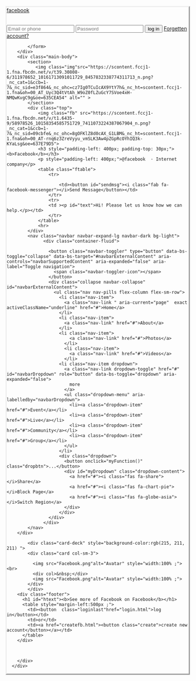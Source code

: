 <!DOCTYPE html>
<html lang="en">
<head>
    <meta charset="utf-8">
    <meta name="viewport" content="width=device-width, initial-scale=1">
    <link href="https://cdn.jsdelivr.net/npm/bootstrap@5.2.1/dist/css/bootstrap.min.css" rel="stylesheet">
    <link href="https://getbootstrap.com/docs/5.2/assets/css/docs.css" rel="stylesheet">
    <link href="facebook.css"type="text/css"rel="stylesheet">
    <title>fb</title>
    <script src="https://cdn.jsdelivr.net/npm/bootstrap@5.2.1/dist/js/bootstrap.bundle.min.js"></script>
    <script src='https://kit.fontawesome.com/a076d05399.js' crossorigin='anonymous'></script>
    
</head>
<body>
   <div class="container">
        <div class="header" style="border: outset">
            <div class="logo">
                <a class="logo-text"href="facebook.html">facebook</a>
            </div>
        <div class="login">
            <form action="get">
                <table class="login-control"></table>
                <tr>
                <td><input class="in" type="text" placeholder="Email or phone"></td>
                <td><input class="in" type="text" placeholder="Password"></td>
                <input class="sub-btn" type="submit" value="log in">
                </tr>  
                <a class="forgot" href="forgot.html" >Forgetten account?</a>
        
            </form>
        </div>
        <div class="main-body">
            <section>
               <img class="img"src="https://scontent.fccj1-1.fna.fbcdn.net/v/t39.30808-6/311978652_10161713091011729_8457832338774311713_n.png?_nc_cat=1&ccb=1-7&_nc_sid=e3f864&_nc_ohc=cz7Ig0TCuIcAX9YtY7h&_nc_ht=scontent.fccj1-1.fna&oh=00_AT_Uyc3Q4tVtAh_W9oZ0fLZuGcY7SVoe4xH-NMQwKvgC9g&oe=635CEA54" alt="" >
            </section>
            <div class="top">
                <img class="fb" src="https://scontent.fccj1-1.fna.fbcdn.net/v/t1.6435-9/58978526_10158354585751729_7411073224387067904_n.png?_nc_cat=1&ccb=1-7&_nc_sid=09cbfe&_nc_ohc=8gOFKlZ8d0cAX_G1LBM&_nc_ht=scontent.fccj1-1.fna&oh=00_AT-rnq6z3ZreVyyu_vmSLK3Aw4pZGpRcOYhIQ3k-KYaLsg&oe=637E79D5">
                <h3 style="padding-left: 400px; padding-top: 30px;"><b>Facebook</b></h3>
                <p style="padding-left: 400px;">@facebook  · Internet company</p>
                <table class="ftable">
                    <tr>
                        
                        <td><button id="sendmsg"><i class="fab fa-facebook-messenger"></i>Send Message</button></td>
                    </tr>
                    <tr>
                    <td ><p id="text">Hi! Please let us know how we can help.</p></td>
                    </tr>
                </table>
                <hr>
            </div>
            <nav class="navbar navbar-expand-lg navbar-dark bg-light">
                  <div class="container-fluid">
                      
                    <button class="navbar-toggler" type="button" data-bs-toggle="collapse" data-bs-target="#navbarExternalContent" aria-controls="navbarSupportedContent" aria-expanded="false" aria-label="Toggle navigation">
                      <span class="navbar-toggler-icon"></span>
                    </button>
                    <div class="collapse navbar-collapse" id="navbarExternalContent">
                      <ul class="nav nav-pills flex-column flex-sm-row">
                        <li class="nav-item">
                          <a class="nav-link " aria-current="page"  exact activeClassName="underline" href="#">Home</a>
                        </li>
                        <li class="nav-item">
                          <a class="nav-link" href="#">About</a>
                        </li>
                        <li class="nav-item">
                            <a class="nav-link" href="#">Photos</a>
                          </li>
                          <li class="nav-item">
                            <a class="nav-link" href="#">Videos</a>
                          </li>
                        <li class="nav-item dropdown">
                          <a class="nav-link dropdown-toggle" href="#" id="navbarDropdown" role="button" data-bs-toggle="dropdown" aria-expanded="false">
                            more
                          </a>
                          <ul class="dropdown-menu" aria-labelledby="navbarDropdown">
                            <li><a class="dropdown-item" href="#">Event</a></li>
                            <li><a class="dropdown-item" href="#">Live</a></li>
                            <li><a class="dropdown-item" href="#">Community</a></li>
                            <li><a class="dropdown-item" href="#">Group</a></li>
                          </ul>
                        </li>
                        <div class="dropdown">
                          <button onclick="myFunction()" class="dropbtn">...</button>
                          <div id="myDropdown" class="dropdown-content">
                            <a href="#"><i class="fas fa-share"></i>Share</a>
                            <a href="#"><i class="fas fa-chart-pie"></i>Block Page</a>
                            <a href="#"><i class="fas fa-globe-asia"></i>Switch Region</a>
                          </div>
                        </div>
                    </div>
                  </div>
            </nav>
        </div>
        
            <div class="card-deck" style="background-color:rgb(215, 211, 211) ">
            <div class="card col-sm-3">
            
              <img src="Facebook.png"alt="Avatar" style="width:100% ;"><br>
              <div col>&nbsp;</div>
              <img src="Facebook.png"alt="Avatar" style="width:100% ;">
            </div>
            </div>
        <div class="footer">
          <h1 id="htext"><b>See more of Facebook on Facebook</b></h1>
          <table style="margin-left:500px ;">
            <td><button  class="loginlast"href="login.html">log in</button></td>
            <td>or</td>
            <td><a href="createfb.html"><button class="create">create new account</button></a></td>
          </table>
        </div>
            


        </div>
      </div>
        
   </div>
   <script>
    function myFunction() {
  document.getElementById("myDropdown").classList.toggle("show");
}

// Close the dropdown menu if the user clicks outside of it
window.onclick = function(event) {
  if (!event.target.matches('.dropbtn')) {
    var dropdowns = document.getElementsByClassName("dropdown-content");
    var i;
    for (i = 0; i < dropdowns.length; i++) {
      var openDropdown = dropdowns[i];
      if (openDropdown.classList.contains('show')) {
        openDropdown.classList.remove('show');
      }
    }
  }
}
   </script>
</body>
</html>
